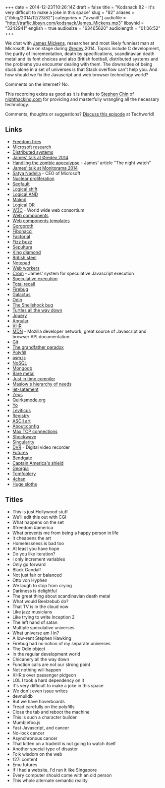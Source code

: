 +++
date = 2014-12-23T10:26:14Z
draft = false
title = "Kodsnack 82 - It's very difficult to make a joke in this space"
slug = "82"
aliases = ["/blog/2014/12/23/82"]
categories = ["avsnitt"]
audiofile = "http://traffic.libsyn.com/kodsnack/James_Mickens.mp3"
libsynid = "3242941"
english = true
audiosize = "63465620"
audiolength = "01:06:52"
+++

We chat with [James Mickens](http://research.microsoft.com/en-us/people/mickens/), researcher and most likely funniest man at Microsoft, live on stage during [Øredev](http://www.oredev.org) 2014. Topics include C development, the purity of incrementation, death by specifications, scandinavian death metal and its font choices and also British football, distributed systems and the problems you encounter dealing with them. The downsides of being stuck alone in a set of universes is that Stack overflow can't help you. And how should we fix the Javascript and web browser technology world?

Comments on the internet? No.

This recording exists as good as it is thanks to [Stephen Chin](http://steveonjava.com/) of [nighthacking.com](http://nighthacking.com/) for providing and masterfully wrangling all the necessary technology.

Comments, thoughts or suggestions? [Discuss this episode](http://techworld.idg.se/2.2524/1.602423/) at Techworld!

## Links ##
* [Freedom fries](http://en.wikipedia.org/wiki/Freedom_fries)
* [Microsoft research](http://research.microsoft.com/en-us/)
* [Distributed systems](http://en.wikipedia.org/wiki/Distributed_computing)
* [James' talk at Øredev 2014](http://oredev.org/2014/sessions/life-is-terrible-lets-talk-about-the-web)
* [Handling the zombie apocalypse](http://research.microsoft.com/en-us/people/mickens/thenightwatch.pdf) - James' article "The night watch"
* [James' talk at Monitorama 2014](http://vimeo.com/95066828)
* [Satya Nadella](http://en.wikipedia.org/wiki/Satya_Nadella) - CEO of Microsoft
* [Nuclear proliferation](http://en.wikipedia.org/wiki/Nuclear_proliferation)
* [Segfault](http://en.wikipedia.org/wiki/Segmentation_fault)
* [Logical shift](http://en.wikipedia.org/wiki/Logical_shift)
* [Logical AND](http://en.wikipedia.org/wiki/Logical_conjunction)
* [Malmö](http://en.wikipedia.org/wiki/Malm%C3%B6)
* [Logical OR](http://en.wikipedia.org/wiki/Logical_disjunction)
* [W3C](http://en.wikipedia.org/wiki/World_Wide_Web_Consortium) - World wide web consortium
* [Web components](http://en.wikipedia.org/wiki/Web_Components)
* [Web components templates](http://webcomponents.org/articles/introduction-to-template-element/)
* [Gorgoroth](http://en.wikipedia.org/wiki/Gorgoroth)
* [Fibonacci](http://en.wikipedia.org/wiki/Fibonacci_number)
* [Factorial](http://en.wikipedia.org/wiki/Factorial)
* [Fizz buzz](http://en.wikipedia.org/wiki/Fizz_buzz)
* [Sepultura](http://en.wikipedia.org/wiki/Sepultura)
* [King diamond](http://en.wikipedia.org/wiki/King_Diamond_%28band%29)
* [British steel](http://en.wikipedia.org/wiki/British_Steel_%28album%29)
* [Notepad](http://en.wikipedia.org/wiki/Notepad_%28software%29)
* [Web workers](http://en.wikipedia.org/wiki/Web_worker)
* [Crom](http://research.microsoft.com/apps/pubs/default.aspx?id=120939) - James' system for speculative Javascript execution
* [Speculative execution](http://en.wikipedia.org/wiki/Speculative_execution)
* [Total recall](http://en.wikipedia.org/wiki/Total_Recall_%281990_film%29)
* [Firebug](http://en.wikipedia.org/wiki/Firebug_%28software%29)
* [Galactus](http://en.wikipedia.org/wiki/Galactus)
* [Odin](http://en.wikipedia.org/wiki/Odin)
* [The Shellshock bug](http://en.wikipedia.org/wiki/Shellshock_%28software_bug%29)
* [Turtles all the way down](http://en.wikipedia.org/wiki/Turtles_all_the_way_down)
* [Jquery](http://en.wikipedia.org/wiki/JQuery)
* [Angular](http://en.wikipedia.org/wiki/AngularJS)
* [XHR](http://en.wikipedia.org/wiki/XMLHttpRequest)
* [MDN](https://developer.mozilla.org/en-US/) - Mozilla developer network, great source of Javascript and browser API documentation
* [Git](http://en.wikipedia.org/wiki/Git_%28software%29)
* [The grandfather paradox](http://en.wikipedia.org/wiki/Grandfather_paradox)
* [Polyfill](http://en.wikipedia.org/wiki/Polyfill)
* [asm.js](http://en.wikipedia.org/wiki/Asm.js)
* [NoSQL](http://en.wikipedia.org/wiki/NoSQL)
* [Mongodb](http://en.wikipedia.org/wiki/MongoDB)
* [Bare metal](http://en.wikipedia.org/wiki/Bare_machine)
* [Just in time compiler](http://en.wikipedia.org/wiki/Just-in-time_compilation)
* [Maslow's hierarchy of needs](http://en.wikipedia.org/wiki/Maslow's_hierarchy_of_needs)
* [let-satement](https://developer.mozilla.org/en-US/docs/Web/JavaScript/Reference/Statements/let)
* [Zeus](http://en.wikipedia.org/wiki/Zeus)
* [Quirksmode.org](http://www.quirksmode.org/)
* [Yo](http://en.wikipedia.org/wiki/Yo_%28app%29)
* [Leviticus](http://en.wikipedia.org/wiki/Book_of_Leviticus)
* [Registry](http://en.wikipedia.org/wiki/Windows_Registry)
* [ASCII art](http://en.wikipedia.org/wiki/ASCII_art)
* [About:config](http://kb.mozillazine.org/About:config)
* [Max TCP connections](http://stackoverflow.com/questions/2332741/what-is-the-theoretical-maximum-number-of-open-tcp-connections-that-a-modern-lin)
* [Shockwave](http://en.wikipedia.org/wiki/Adobe_Shockwave)
* [Singularity](http://en.wikipedia.org/wiki/Technological_singularity)
* [DVR](http://en.wikipedia.org/wiki/Digital_video_recorder) - Digital video recorder
* [Futures](http://en.wikipedia.org/wiki/Futures_contract)
* [Bendgate](http://en.wikipedia.org/wiki/IPhone_6#Chassis_bending)
* [Captain America's shield](http://en.wikipedia.org/wiki/Captain_America's_shield)
* [Georgia](http://en.wikipedia.org/wiki/Georgia_%28U.S._state%29)
* [Tomfoolery](http://www.merriam-webster.com/dictionary/tomfoolery)
* [4chan](http://en.wikipedia.org/wiki/4chan)
* [Huge sloths](http://www.thesalmons.org/lynn/milodon.jpg)

## Titles ##
* This is just Hollywood stuff
* We'll edit this out with CGI
* What happens on the set
* #freedom #america
* What prevents me from being a happy person in life
* It cheapens the art
* Homelessness is bad too
* At least you have hope
* Do you like iteration?
* I only increment variables
* Only go forward
* Black Gandalf
* Not just fair or balanced
* Otto von Hyphen
* We laugh to stop from crying
* Darkness is delightful
* The great thing about scandinavian death metal
* What would Beelzebub do?
* That TV is in the cloud now
* Like jazz musicians
* Like trying to write Inception 2
* The left hand of satan
* Multiple speculative universes
* What universe am I in?
* A low-rent Stephen Hawking
* Firebug had no notion of my separate universes
* The Odin object
* In the regular development world
* Chicanery all the way down
* Function calls are not our strong point
* Not nothing will happen
* XHR:s over passenger pidgeon
* LOL I took a hard dependency on it
* It's very difficult to make a joke in this space
* We don't even issue writes
* devnulldb
* But we have hoverboards
* Tread carefully on the polyfills
* Close the tab and reboot the machine
* This is such a character builder
* Mumblefoo.js
* Fast Javascript, and cancer
* No-lock cancer
* Asynchronous cancer
* That kitten on a tradmill is not going to watch itself
* Another special type of disaster
* Folk wisdom on the web
* 127i content
* Emu futures
* If I had a website, I'd run it like Singapore
* Every computer should come with an old person
* This whole alternate semantic reality